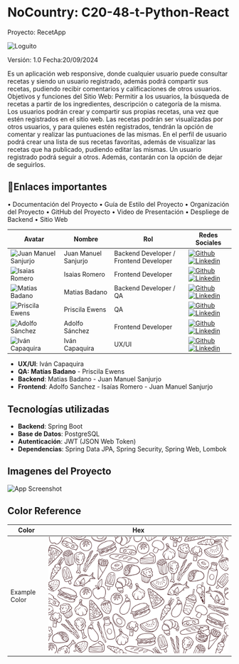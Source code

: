 

 # NoCountry: C20-48-t-Python-React

Proyecto: RecetApp

![Loguito](https://github.com/No-Country-simulation/C20-48-t-python-react/blob/main/Documentacion/logo2.jpg)

Versión: 1.0
Fecha:20/09/2024

Es un aplicación web responsive, donde cualquier usuario puede consultar recetas y siendo un usuario registrado, además podrá compartir sus recetas, pudiendo recibir comentarios y calificaciones de otros usuarios. ‌ Objetivos y funciones del Sitio Web: Permitir a los usuarios, la búsqueda de recetas a partir de los ingredientes, descripción o categoría de la misma. Los usuarios podrán crear y compartir sus propias recetas, una vez que estén registrados en el sitio web. Las recetas podrán ser visualizadas por otros usuarios, y para quienes estén registrados, tendrán la opción de comentar y realizar las puntuaciones de las mismas. En el perfil de usuario podrá crear una lista de sus recetas favoritas, además de visualizar las recetas que ha publicado, pudiendo editar las mismas. Un usuario registrado podrá seguir a otros. Además, contarán con la opción de dejar de seguirlos.






## 🔗Enlaces importantes

•	Documentación del Proyecto
•	Guía de Estilo del Proyecto
•	Organización del Proyecto
•	GitHub del Proyecto
•	Video de Presentación
•	Despliege de Backend
•	Sitio Web



| Avatar | Nombre | Rol | Redes Sociales |
| --- | --- | --- | --- |
| <img width="48" height="48" src="https://github.com/No-Country-simulation/C20-48-t-python-react/blob/main/Documentacion/57844658.png" alt="Juan Manuel Sanjurjo" /> | Juan Manuel Sanjurjo | Backend Developer / Frontend Developer | [![Github](https://skillicons.dev/icons?i=github)](https://github.com/JuanManuelSanjurjo) [![Linkedin](https://skillicons.dev/icons?i=linkedin)](https://www.linkedin.com) |
| <img width="48" height="48" src="https://github.com/No-Country-simulation/C20-48-t-python-react/blob/main/Documentacion/isaias.jfif" alt="Isaias Romero" /> | Isaias Romero | Frontend Developer | [![Github](https://skillicons.dev/icons?i=github)](https://github.com/Isa696) [![Linkedin](https://skillicons.dev/icons?i=linkedin)](https://www.linkedin.com/) |
| <img width="48" height="48" src="https://github.com/No-Country-simulation/C20-48-t-python-react/blob/main/Documentacion/mati.jfif" alt="Matias Badano" /> | Matias Badano | Backend Developer / QA | [![Github](https://skillicons.dev/icons?i=github)](https://github.com/MatiasJB95) [![Linkedin](https://skillicons.dev/icons?i=linkedin)](https://www.linkedin.com/in/matiasjb95/) |
| <img width="48" height="48" src="https://github.com/No-Country-simulation/C20-48-t-python-react/blob/main/Documentacion/pri.jfif" alt="Priscila Ewens" /> | Priscila Ewens | QA | [![Github](https://skillicons.dev/icons?i=github)](https://github.com/dafnepriscilaewens) [![Linkedin](https://skillicons.dev/icons?i=linkedin)](https://www.linkedin.com/) |
| <img width="48" height="48" src="https://github.com/No-Country-simulation/C20-48-t-python-react/blob/main/Documentacion/Adolfo.jpg" alt="Adolfo Sánchez" /> | Adolfo Sánchez | Frontend Developer | [![Github](https://skillicons.dev/icons?i=github)](https://github.com/Adolfsan99) [![Linkedin](https://skillicons.dev/icons?i=linkedin)](https://www.linkedin.com/in/adolfosanchezlopez) |
| <img width="48" height="48" src="https://github.com/No-Country-simulation/C20-48-t-python-react/blob/main/Documentacion/Ivan.jpg" alt="Iván Capaquira" /> | Iván Capaquira | UX/UI | [![Github](https://skillicons.dev/icons?i=github)](https://github.com/) [![Linkedin](https://skillicons.dev/icons?i=linkedin)](https://www.linkedin.com/in/) |

- **UX/UI**: Iván Capaquira
- **QA: Matías Badano** - Priscila Ewens 
- **Backend**: Matias Badano - Juan Manuel Sanjurjo
- **Frontend**:  Adolfo Sanchez - Isaías Romero - Juan Manuel Sanjurjo




## Tecnologías utilizadas

- **Backend**: Spring Boot
- **Base de Datos**: PostgreSQL
- **Autenticación**: JWT (JSON Web Token)
- **Dependencias**: Spring Data JPA, Spring Security, Spring Web, Lombok


## Imagenes del Proyecto

![App Screenshot](https://github.com/No-Country-simulation/C20-48-t-python-react/blob/main/Documentacion/cap1.jpg)

## Color Reference

| Color             | Hex                                                                |
| ----------------- | ------------------------------------------------------------------ |
| Example Color | ![fond](FrontEnd/src/assets/fondoapp2.png) 
